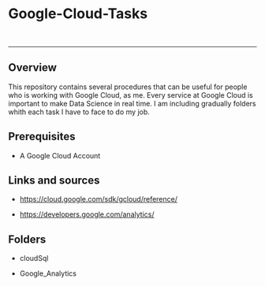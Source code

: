 # Google-Cloud-Tasks




<br>
<hr>


## Overview

This repository contains several procedures that can be useful for people who is working with Google Cloud, as me. Every service at Google Cloud is important to make Data Science in real time. I am including gradually folders whith each task I have to face to do my job.

## Prerequisites

- A Google Cloud Account

## Links and sources

- https://cloud.google.com/sdk/gcloud/reference/

- https://developers.google.com/analytics/

## Folders

- cloudSql

- Google_Analytics
